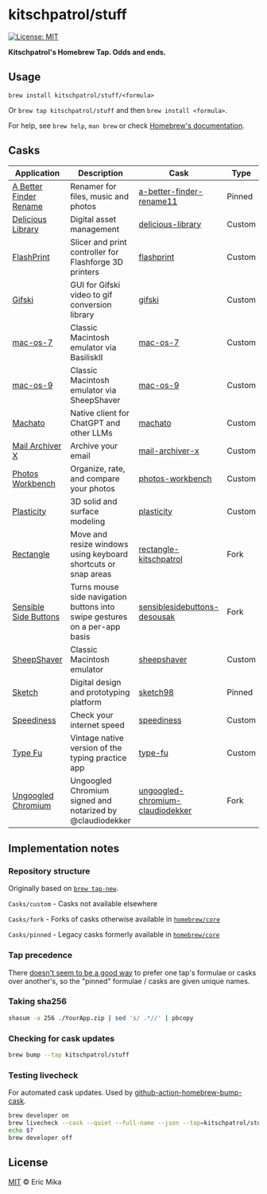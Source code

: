 <!--+ Warning: Content inside HTML comment blocks was generated by mdat and may be overwritten. +-->

# kitschpatrol/stuff

<!-- badges -->

[![License: MIT](https://img.shields.io/badge/License-MIT-yellow.svg)](https://opensource.org/licenses/MIT)

<!-- /badges -->

<!-- description -->

**Kitschpatrol's Homebrew Tap. Odds and ends.**

<!-- /description -->

## Usage

`brew install kitschpatrol/stuff/<formula>`

Or `brew tap kitschpatrol/stuff` and then `brew install <formula>`.

For help, see `brew help`, `man brew` or check [Homebrew's documentation](https://docs.brew.sh).

## Casks

<!-- casks -->

| Application                                                                | Description                                                                | Cask                                                                               | Type   |
| -------------------------------------------------------------------------- | -------------------------------------------------------------------------- | ---------------------------------------------------------------------------------- | ------ |
| [A Better Finder Rename](https://www.publicspace.net/ABetterFinderRename/) | Renamer for files, music and photos                                        | [a-better-finder-rename11](Casks/pinned/a-better-finder-rename11.rb)               | Pinned |
| [Delicious Library](https://www.delicious-monster.com/)                    | Digital asset management                                                   | [delicious-library](Casks/custom/delicious-library.rb)                             | Custom |
| [FlashPrint](https://industry.flashforge.com/product-detail/40)            | Slicer and print controller for Flashforge 3D printers                     | [flashprint](Casks/custom/flashprint.rb)                                           | Custom |
| [Gifski](https://gif.ski/)                                                 | GUI for Gifski video to gif conversion library                             | [gifski](Casks/custom/gifski.rb)                                                   | Custom |
| [mac-os-7](https://mendelson.org/macos9osx.html)                           | Classic Macintosh emulator via BasiliskII                                  | [mac-os-7](Casks/custom/mac-os-7.rb)                                               | Custom |
| [mac-os-9](https://mendelson.org/macos9osx.html)                           | Classic Macintosh emulator via SheepShaver                                 | [mac-os-9](Casks/custom/mac-os-9.rb)                                               | Custom |
| [Machato](https://machato.app/)                                            | Native client for ChatGPT and other LLMs                                   | [machato](Casks/custom/machato.rb)                                                 | Custom |
| [Mail Archiver X](https://www.mothsoftware.com/)                           | Archive your email                                                         | [mail-archiver-x](Casks/custom/mail-archiver-x.rb)                                 | Custom |
| [Photos Workbench](https://www.houdah.com/photosWorkbench/)                | Organize, rate, and compare your photos                                    | [photos-workbench](Casks/custom/photos-workbench.rb)                               | Custom |
| [Plasticity](https://www.plasticity.xyz/)                                  | 3D solid and surface modeling                                              | [plasticity](Casks/custom/plasticity.rb)                                           | Custom |
| [Rectangle](https://rectangleapp.com/)                                     | Move and resize windows using keyboard shortcuts or snap areas             | [rectangle-kitschpatrol](Casks/fork/rectangle-kitschpatrol.rb)                     | Fork   |
| [Sensible Side Buttons](https://sensible-side-buttons.archagon.net/)       | Turns mouse side navigation buttons into swipe gestures on a per-app basis | [sensiblesidebuttons-desousak](Casks/fork/sensiblesidebuttons-desousak.rb)         | Fork   |
| [SheepShaver](http://sheepshaver.cebix.net/)                               | Classic Macintosh emulator                                                 | [sheepshaver](Casks/custom/sheepshaver.rb)                                         | Custom |
| [Sketch](https://www.sketch.com/)                                          | Digital design and prototyping platform                                    | [sketch98](Casks/pinned/sketch98.rb)                                               | Pinned |
| [Speediness](https://sindresorhus.com/speediness)                          | Check your internet speed                                                  | [speediness](Casks/custom/speediness.rb)                                           | Custom |
| [Type Fu](https://type-fu.com/)                                            | Vintage native version of the typing practice app                          | [type-fu](Casks/custom/type-fu.rb)                                                 | Custom |
| [Ungoogled Chromium](https://ungoogled-software.github.io/)                | Ungoogled Chromium signed and notarized by @claudiodekker                  | [ungoogled-chromium-claudiodekker](Casks/fork/ungoogled-chromium-claudiodekker.rb) | Fork   |

<!-- /casks -->

## Implementation notes

### Repository structure

Originally based on [`brew tap-new`](https://github.com/Homebrew/brew/blob/master/docs/How-to-Create-and-Maintain-a-Tap.md).

`Casks/custom` - Casks not available elsewhere

`Casks/fork` - Forks of casks otherwise available in [`homebrew/core`](https://github.com/Homebrew/homebrew-core)

`Casks/pinned` - Legacy casks formerly available in [`homebrew/core`](https://github.com/Homebrew/homebrew-core)

### Tap precedence

There [doesn't seem to be a good way](https://github.com/Homebrew/legacy-homebrew/issues/24238) to prefer one tap's formulae or casks over another's, so the "pinned" formulae / casks are given unique names.

### Taking sha256

```sh
shasum -a 256 ./YourApp.zip | sed 's/ .*//' | pbcopy
```

### Checking for cask updates

```sh
brew bump --tap kitschpatrol/stuff
```

### Testing livecheck

For automated cask updates. Used by [github-action-homebrew-bump-cask](https://github.com/kitschpatrol/github-action-homebrew-bump-cask).

```sh
brew developer on
brew livecheck --cask --quiet --full-name --json --tap=kitschpatrol/stuff
echo $?
brew developer off
```

<!-- license -->

## License

[MIT](license.txt) © Eric Mika

<!-- /license -->
